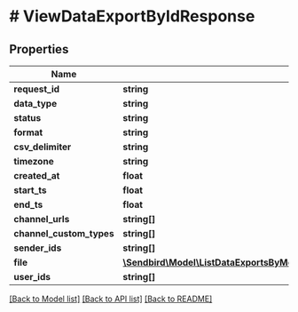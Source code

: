 # # ViewDataExportByIdResponse

## Properties

Name | Type | Description | Notes
------------ | ------------- | ------------- | -------------
**request_id** | **string** |  | [optional]
**data_type** | **string** |  | [optional]
**status** | **string** |  | [optional]
**format** | **string** |  | [optional]
**csv_delimiter** | **string** |  | [optional]
**timezone** | **string** |  | [optional]
**created_at** | **float** |  | [optional]
**start_ts** | **float** |  | [optional]
**end_ts** | **float** |  | [optional]
**channel_urls** | **string[]** |  | [optional]
**channel_custom_types** | **string[]** |  | [optional]
**sender_ids** | **string[]** |  | [optional]
**file** | [**\Sendbird\Model\ListDataExportsByMessageChannelOrUserResponseExportedDataInnerFile**](ListDataExportsByMessageChannelOrUserResponseExportedDataInnerFile.md) |  | [optional]
**user_ids** | **string[]** |  | [optional]

[[Back to Model list]](../../README.md#models) [[Back to API list]](../../README.md#endpoints) [[Back to README]](../../README.md)
